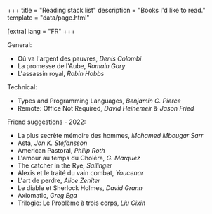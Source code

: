 +++
title = "Reading stack list"
description = "Books I'd like to read."
template = "data/page.html"

[extra]
lang = "FR"
+++

General:
* Où va l'argent des pauvres, *Denis Colombi*
* La promesse de l'Aube, *Romain Gary*
* L'assassin royal, *Robin Hobbs*

Technical:
* Types and Programming Languages, *Benjamin C. Pierce*
* Remote: Office Not Required, *David Heinemeir & Jason Fried*

Friend suggestions - 2022:
* La plus secrète mémoire des hommes, *Mohamed Mbougar Sarr*
* Asta, *Jon K. Stefansson*
* American Pastoral, *Philip Roth*
* L'amour au temps du Choléra, *G. Marquez*
* The catcher in the Rye, *Sallinger*
* Alexis et le traité du vain combat, *Youcenar*
* L'art de perdre, *Alice Zeniter*
* Le diable et Sherlock Holmes, *David Grann*
* Axiomatic, *Greg Ega*
* Trilogie: Le Problème à trois corps, *Liu Cixin*
